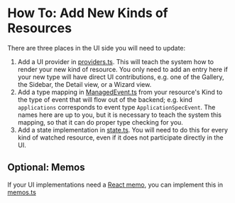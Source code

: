 # How To: Add New Kinds of Resources

There are three places in the UI side you will need to update:

1. Add a UI provider in [providers.ts](./providers.ts). This will
   teach the system how to render your new kind of resource. You only
   need to add an entry here if your new type will have direct UI
   contributions, e.g. one of the Gallery, the Sidebar, the Detail
   view, or a Wizard view.
2. Add a type mapping in [ManagedEvent.ts](./ManagedEvent.ts) from
   your resource's Kind to the type of event that will flow out of the
   backend; e.g. kind `applications` corresponds to event type
   `ApplicationSpecEvent`. The names here are up to you, but it is
   necessary to teach the system this mapping, so that it can do
   proper type checking for you.
3. Add a state implementation in [state.ts](./state.ts). You will need
   to do this for every kind of watched resource, even if it does not
   participate directly in the UI.

## Optional: Memos

If your UI implementations need a [React
memo](https://react.dev/reference/react/memo), you can implement this
in [memos.ts](./memos.ts)
